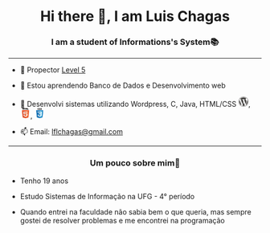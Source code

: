 <h1 align="center">Hi there 👋, I am Luis Chagas</h1>

<h3 align="center">I am a student of Informations's System📚</h3>

---

- 🔭 Propector <a href="https://level5jr.com.br/" target="_blank">Level 5</a>
- 🌱 Estou aprendendo Banco de Dados e Desenvolvimento web
- 💬 Desenvolvi sistemas utilizando Wordpress, C, Java, HTML/CSS <img src="https://raw.githubusercontent.com/github/explore/80688e429a7d4ef2fca1e82350fe8e3517d3494d/topics/wordpress/wordpress.png" width="20px">, <img src="https://raw.githubusercontent.com/github/explore/80688e429a7d4ef2fca1e82350fe8e3517d3494d/topics/html/html.png" width="20px">, <img src="https://raw.githubusercontent.com/github/explore/80688e429a7d4ef2fca1e82350fe8e3517d3494d/topics/css/css.png" width="20px">

- 📫 Email: lflchagas@gmail.com

---

<h3 align="center">Um pouco sobre mim📝</h3>

- Tenho 19 anos

- Estudo Sistemas de Informação na UFG - 4° período

- Quando entrei na faculdade não sabia bem o que queria, mas sempre gostei de resolver problemas e me encontrei na programação

<!--
**LuisFernandoChagas/LuisFernandoChagas** is a ✨ _special_ ✨ repository because its `README.md` (this file) appears on your GitHub profile.

Here are some ideas to get you started:

- 🔭 I’m currently working on ...
- 🌱 I’m currently learning ...
- 👯 I’m looking to collaborate on ...
- 🤔 I’m looking for help with ...
- 💬 Ask me about ...
- 📫 How to reach me: ...
- 😄 Pronouns: ...
- ⚡ Fun fact: ...
-->
